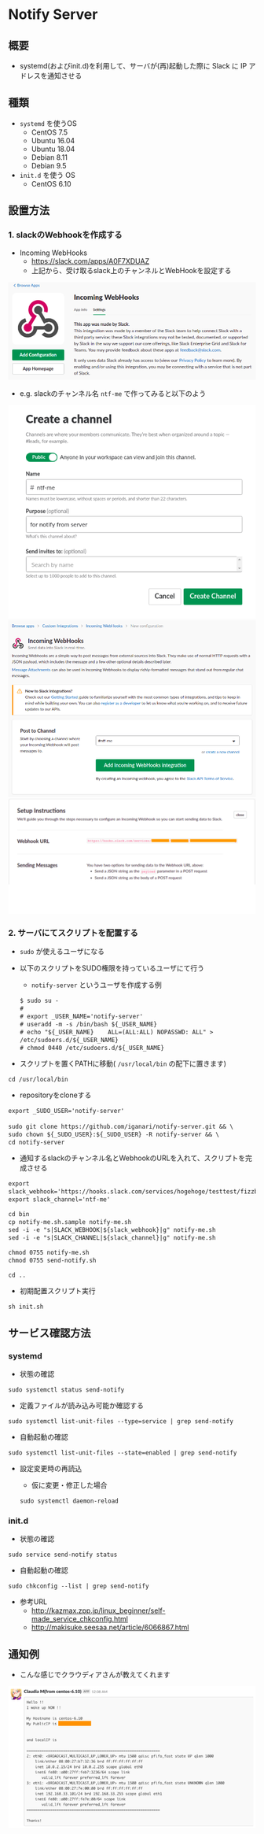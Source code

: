 # Notify Server

## 概要

+ systemd(およびinit.d)を利用して、サーバが(再)起動した際に Slack に IP アドレスを通知させる

## 種類

+ `systemd` を使うOS
    + CentOS 7.5
    + Ubuntu 16.04
    + Ubuntu 18.04
    + Debian 8.11
    + Debian 9.5
+ `init.d` を使う OS
    + CentOS 6.10

## 設置方法

### 1. slackのWebhookを作成する


+ Incoming WebHooks
    + https://slack.com/apps/A0F7XDUAZ
    + 上記から、受け取るslack上のチャンネルとWebHookを設定する


![](./images/01-incoming-webhooks.png)


+ e.g. slackのチャンネル名 `ntf-me` で作ってみると以下のよう


![](./images/02-create-channel.png)
![](./images/03-create-webhook.png)
![](./images/04-result-webhook.png)

### 2. サーバにてスクリプトを配置する

+ `sudo` が使えるユーザになる
+ 以下のスクリプトをSUDO権限を持っているユーザにて行う
    + `notify-server` というユーザを作成する例

    ```
    $ sudo su -
    #
    # export _USER_NAME='notify-server'
    # useradd -m -s /bin/bash ${_USER_NAME}
    # echo "${_USER_NAME}    ALL=(ALL:ALL) NOPASSWD: ALL" > /etc/sudoers.d/${_USER_NAME}
    # chmod 0440 /etc/sudoers.d/${_USER_NAME}
    ```

+ スクリプトを置くPATHに移動( `/usr/local/bin` の配下に置きます)

```
cd /usr/local/bin
```
+ repositoryをcloneする

```
export _SUDO_USER='notify-server'

sudo git clone https://github.com/iganari/notify-server.git && \
sudo chown ${_SUDO_USER}:${_SUDO_USER} -R notify-server && \
cd notify-server
```

+ 通知するslackのチャンネル名とWebhookのURLを入れて、スクリプトを完成させる

```
export slack_webhook='https://hooks.slack.com/services/hogehoge/testtest/fizzbuzz'
export slack_channel='ntf-me'
```
```
cd bin
cp notify-me.sh.sample notify-me.sh
sed -i -e "s|SLACK_WEBHOOK|${slack_webhook}|g" notify-me.sh
sed -i -e "s|SLACK_CHANNEL|${slack_channel}|g" notify-me.sh
```
```
chmod 0755 notify-me.sh
chmod 0755 send-notify.sh
```
```
cd ..
```

+  初期配置スクリプト実行  

```
sh init.sh
```

## サービス確認方法

### systemd

+ 状態の確認

```
sudo systemctl status send-notify
```

+ 定義ファイルが読み込み可能か確認する

```
sudo systemctl list-unit-files --type=service | grep send-notify
```

+ 自動起動の確認

```
sudo systemctl list-unit-files --state=enabled | grep send-notify
```

+ 設定変更時の再読込
    + 仮に変更・修正した場合

    ```
    sudo systemctl daemon-reload
    ```

### init.d

+ 状態の確認

```
sudo service send-notify status
```

+ 自動起動の確認

```
sudo chkconfig --list | grep send-notify
```

+ 参考URL
    + http://kazmax.zpp.jp/linux_beginner/self-made_service_chkconfig.html
    + http://makisuke.seesaa.net/article/6066867.html

## 通知例

+ こんな感じでクラウディアさんが教えてくれます

![](./images/05-result-slack.png)

